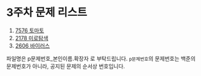 # 3주차 문제 리스트

1. [7576 토마토](https://www.acmicpc.net/problem/7576)
2. [2178 미로탐색](https://www.acmicpc.net/problem/2178)
3. [2606 바이러스](https://www.acmicpc.net/problem/2606)

파일명은 p문제번호_본인이름.확장자 로 부탁드립니다. `p문제번호`의 문제번호는 백준의 문제번호가 아니라, 공지된 문제의 순서상 번호입니다.
